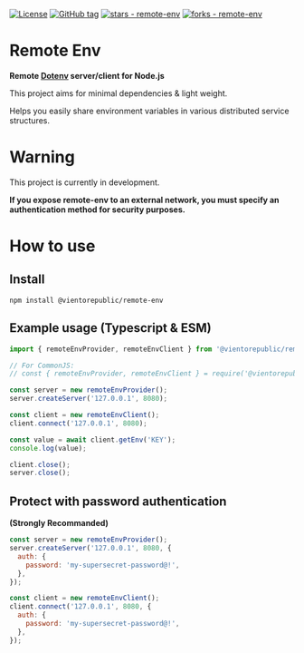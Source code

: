 [![License](https://img.shields.io/badge/License-MIT-blue)](#license)
[![GitHub tag](https://img.shields.io/github/tag/vientorepublic/remote-env?include_prereleases=&sort=semver&color=blue)](https://github.com/vientorepublic/remote-env/releases/)
[![stars - remote-env](https://img.shields.io/github/stars/vientorepublic/remote-env?style=social)](https://github.com/vientorepublic/remote-env)
[![forks - remote-env](https://img.shields.io/github/forks/vientorepublic/remote-env?style=social)](https://github.com/vientorepublic/remote-env)

# Remote Env

**Remote [Dotenv](https://www.npmjs.com/package/dotenv) server/client for Node.js**

This project aims for minimal dependencies & light weight.

Helps you easily share environment variables in various distributed service structures.

# Warning

This project is currently in development.

**If you expose remote-env to an external network, you must specify an authentication method for security purposes.**

# How to use

## Install

```
npm install @vientorepublic/remote-env
```

## Example usage (Typescript & ESM)

```javascript
import { remoteEnvProvider, remoteEnvClient } from '@vientorepublic/remote-env';

// For CommonJS:
// const { remoteEnvProvider, remoteEnvClient } = require('@vientorepublic/remote-env');

const server = new remoteEnvProvider();
server.createServer('127.0.0.1', 8080);

const client = new remoteEnvClient();
client.connect('127.0.0.1', 8080);

const value = await client.getEnv('KEY');
console.log(value);

client.close();
server.close();
```

## Protect with password authentication

**(Strongly Recommanded)**

```javascript
const server = new remoteEnvProvider();
server.createServer('127.0.0.1', 8080, {
  auth: {
    password: 'my-supersecret-password@!',
  },
});

const client = new remoteEnvClient();
client.connect('127.0.0.1', 8080, {
  auth: {
    password: 'my-supersecret-password@!',
  },
});
```
